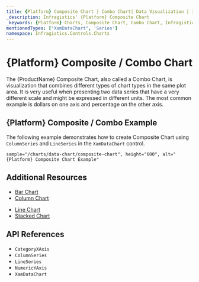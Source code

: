 ```yaml
---
title: {Platform} Composite Chart | Combo Chart| Data Visualization | Infragistics
_description: Infragistics' {Platform} Composite Chart
_keywords: {Platform} Charts, Composite Chart, Combo Chart, Infragistics
mentionedTypes: ["XamDataChart", 'Series']
namespace: Infragistics.Controls.Charts
---
```

# {Platform} Composite / Combo Chart

The {ProductName} Composite Chart, also called a Combo Chart, is visualization that combines different types of chart types in the same plot area. It is very useful when presenting two data series that have a very different scale and might be expressed in different units. The most common example is dollars on one axis and percentage on the other axis.

## {Platform} Composite / Combo Example

The following example demonstrates how to create Composite Chart using `ColumnSeries` and `LineSeries` in the `XamDataChart` control.

`sample="/charts/data-chart/composite-chart", height="600", alt="{Platform} Composite Chart Example"`



<div class="divider--half"></div>

## Additional Resources
- [Bar Chart](bar-chart.md)
- [Column Chart](column-chart.md)
<!-- - [Gantt Chart](gantt-chart.md) -->
- [Line Chart](line-chart.md)
- [Stacked Chart](stacked-chart.md)

## API References
- `CategoryXAxis`
- `ColumnSeries`
- `LineSeries`
- `NumericYAxis`
- `XamDataChart`
